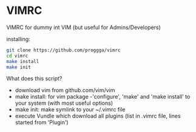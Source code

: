 # VIMRC
VIMRC for dummy int VIM (but useful for Admins/Developers)

installing:

```bash
git clone https://github.com/proggga/vimrc
cd vimrc
make install
make init
```

What does this script?
* download vim from github.com/vim/vim
* make install: for vim package -'configure', 'make' and 'make install' to your system (with most useful options)
* make init: make symlink to your ~/.vimrc file
* execute Vundle which download all plugins (list in .vimrc file, lines started from 'Plugin')
